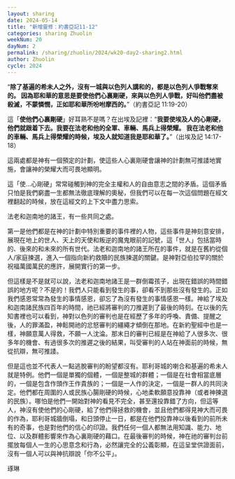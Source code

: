 ```yaml
---
layout: sharing
date: 2024-05-14
title: "新增靈修：約書亞記11-12"
categories: sharing Zhuolin
weekNum: 20
dayNum: 2
permalink: /sharing/zhuolin/2024/wk20-day2-sharing2.html
author: Zhuolin
cycle: 2024
---  
```


“**除了基遍的希未人之外，沒有一城與以色列人講和的，都是以色列人爭戰奪來的。 因為耶和華的意思是要使他們心裏剛硬，來與以色列人爭戰，好叫他們盡被殺滅，不蒙憐憫，正如耶和華所吩咐摩西的。**”（約書亞記‬ ‭11:19-20）

這「**使他們心裏剛硬**」好耳熟不是嗎？在出埃及記裡：“**我要使埃及人的心剛硬，他們就跟着下去。我要在法老和他的全軍、車輛、馬兵上得榮耀。 我在法老和他的車輛、馬兵上得榮耀的時候，埃及人就知道我是耶和華了。**”（出埃及記‬ ‭14:17-18‬）

這兩處都是神有一個預定的計劃，使這些人心裏剛硬會讓神的計劃無可推諉地實施，會讓神的榮耀大而可畏地顯明。

這「使…心剛硬」常常碰觸到神的完全主權和人的自由意志之間的矛盾。這個矛盾只怕是我們窮盡一生都無法徹底理解的奧秘，但我們可以在每一次這個問題在經文裡翻起的時候，放在這經文的上下文中盡力思索。

法老和迦南地的諸王，有一些共同之處。

第一是他們都是在神的計劃中特別重要的事件裡的人物，這些事件是神刻意安排，展現在地上的世人、天上的天使和叛逆的魔鬼眼前的記號，這「世人」包括當時的、後來的和未來的所有世代。法老和迦南地的諸王所在的事件，就是在舊約從個人/家庭揀選，進入一個指向新約救贖的民族揀選的關鍵。是神對亞伯拉罕的關於祝福萬國萬民的應許，展開實行的第一步。

但這樣是不是就可以說，法老和迦南地諸王是一群倒霉孩子，出現在錯誤的時間錯誤的地方呢？不是的！我們人只能看到發生的事，卻看不到那些沒有發生的。正如我們感恩常常為發生的事情感恩，卻忘了為沒有發生的事情感恩一樣。神給了埃及和迦南諸民族四百年的時間，祂已經將審判的刀推遲到了最後的時刻。在以後的先知書裡也可以看到，神對以色列的審判也是在經歷了多年的呼喚、責備、提醒之後，人的罪滿盈，神鬆開祂的忿怒審判的繮繩才傾倒在那地。在新約聖經中也是一樣，神願意萬人得救，不願一人沈淪。那末日的審判已經是在神給了人很多次、很多年的機會、有過很多次的推遲之後的結果，叫受審判的人站在神面前的時候，無從抗辯，無可推諉。

但是這也並不代表人一點逃脫審判的盼望都沒有。耶利哥城的喇合和基遍的希未人就是特例。他們一個是單獨的個體，一個是整城的群體；一個是在社會相當底層的，一個是包含作頭作王作貴族的；一個是一人作的決定，一個是一群人的共同決定。他們都在周圍的人或民族心腸剛硬的時候，心地柔軟願意投靠神（或者神揀選的民族）。哪怕是他們一開始對神的看見不完全，甚至還投靠錯了方向，但這等人，神沒有使他們的心剛硬，給了他們得拯救的機會，並且他們都得見神大而可畏的作為，耶利哥城牆倒塌，和日頭停止一日，都是在他們投靠神以後看到的前所未有的奇事，也是對他們的信心的印證。我們任何一個人都無法用知識、能力、地位、以及群體影響來作為心裏剛硬的藉口。在最後審判的時候，神在祂的審判台前擺放每個人一生的心思意念和行為，必然讓完全的公義彰顯，在這呈堂供證面前，沒有一個人可以與神抗辯說「你不公平」。

琢琳
